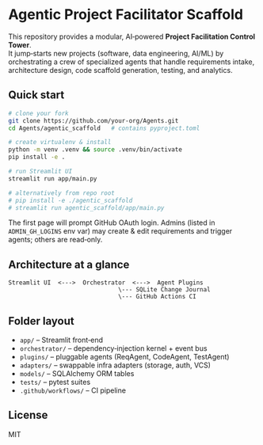 # Agentic Project Facilitator Scaffold

This repository provides a modular, AI‑powered **Project Facilitation Control Tower**.  
It jump‑starts new projects (software, data engineering, AI/ML) by orchestrating a crew of specialized agents
that handle requirements intake, architecture design, code scaffold generation, testing, and analytics.

## Quick start
```bash
# clone your fork
git clone https://github.com/your-org/Agents.git
cd Agents/agentic_scaffold   # contains pyproject.toml

# create virtualenv & install
python -m venv .venv && source .venv/bin/activate
pip install -e .

# run Streamlit UI
streamlit run app/main.py

# alternatively from repo root
# pip install -e ./agentic_scaffold
# streamlit run agentic_scaffold/app/main.py
```
The first page will prompt GitHub OAuth login. Admins (listed in `ADMIN_GH_LOGINS` env var)
may create & edit requirements and trigger agents; others are read‑only.

## Architecture at a glance
```
Streamlit UI  <--->  Orchestrator  <--->  Agent Plugins
                               \--- SQLite Change Journal
                               \--- GitHub Actions CI
```

## Folder layout
* `app/` – Streamlit front‑end
* `orchestrator/` – dependency‑injection kernel + event bus
* `plugins/` – pluggable agents (ReqAgent, CodeAgent, TestAgent)
* `adapters/` – swappable infra adapters (storage, auth, VCS)
* `models/` – SQLAlchemy ORM tables
* `tests/` – pytest suites
* `.github/workflows/` – CI pipeline

## License
MIT
